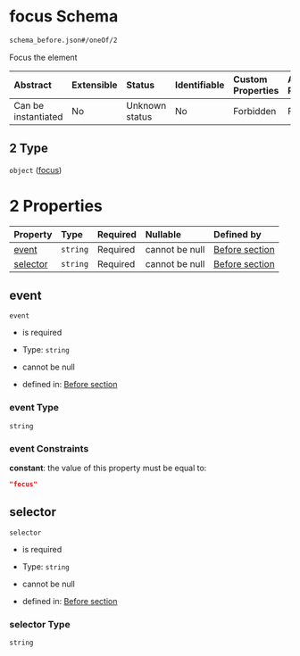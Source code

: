 # focus Schema

```txt
schema_before.json#/oneOf/2
```

Focus the element

| Abstract            | Extensible | Status         | Identifiable | Custom Properties | Additional Properties | Access Restrictions | Defined In                                                                        |
| :------------------ | :--------- | :------------- | :----------- | :---------------- | :-------------------- | :------------------ | :-------------------------------------------------------------------------------- |
| Can be instantiated | No         | Unknown status | No           | Forbidden         | Forbidden             | none                | [schema\_before.json\*](../lib/schemas/schema_before.json "open original schema") |

## 2 Type

`object` ([focus](schema_before-oneof-focus.md))

# 2 Properties

| Property              | Type     | Required | Nullable       | Defined by                                                                                                           |
| :-------------------- | :------- | :------- | :------------- | :------------------------------------------------------------------------------------------------------------------- |
| [event](#event)       | `string` | Required | cannot be null | [Before section](schema_before-oneof-focus-properties-event.md "schema_before.json#/oneOf/2/properties/event")       |
| [selector](#selector) | `string` | Required | cannot be null | [Before section](schema_before-oneof-focus-properties-selector.md "schema_before.json#/oneOf/2/properties/selector") |

## event



`event`

*   is required

*   Type: `string`

*   cannot be null

*   defined in: [Before section](schema_before-oneof-focus-properties-event.md "schema_before.json#/oneOf/2/properties/event")

### event Type

`string`

### event Constraints

**constant**: the value of this property must be equal to:

```json
"focus"
```

## selector



`selector`

*   is required

*   Type: `string`

*   cannot be null

*   defined in: [Before section](schema_before-oneof-focus-properties-selector.md "schema_before.json#/oneOf/2/properties/selector")

### selector Type

`string`
